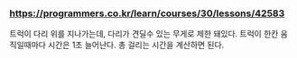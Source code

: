 ### https://programmers.co.kr/learn/courses/30/lessons/42583

트럭이 다리 위를 지나가는데, 다리가 견딜수 있는 무게로 제한 돼있다. 트럭이 한칸 움직일때마다 시간은 1초 늘어난다. 총 걸리는 시간을 계산하면 된다.